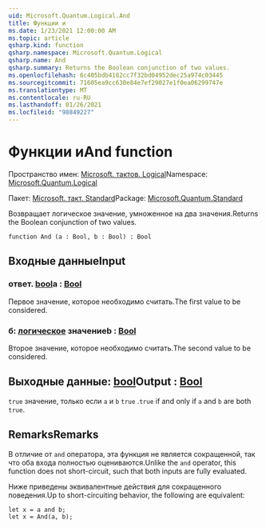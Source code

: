 ```yaml
---
uid: Microsoft.Quantum.Logical.And
title: Функции и
ms.date: 1/23/2021 12:00:00 AM
ms.topic: article
qsharp.kind: function
qsharp.namespace: Microsoft.Quantum.Logical
qsharp.name: And
qsharp.summary: Returns the Boolean conjunction of two values.
ms.openlocfilehash: 6c405bdb4182cc7f32bd04952dec25a974c03445
ms.sourcegitcommit: 71605ea9cc630e84e7ef29027e1f0ea06299747e
ms.translationtype: MT
ms.contentlocale: ru-RU
ms.lasthandoff: 01/26/2021
ms.locfileid: "98849227"
---
```

# <a name="and-function"></a><span data-ttu-id="5d78b-102">Функции и</span><span class="sxs-lookup"><span data-stu-id="5d78b-102">And function</span></span>

<span data-ttu-id="5d78b-103">Пространство имен: [Microsoft. тактов. Logical](xref:Microsoft.Quantum.Logical)</span><span class="sxs-lookup"><span data-stu-id="5d78b-103">Namespace: [Microsoft.Quantum.Logical](xref:Microsoft.Quantum.Logical)</span></span>

<span data-ttu-id="5d78b-104">Пакет: [Microsoft. такт. Standard](https://nuget.org/packages/Microsoft.Quantum.Standard)</span><span class="sxs-lookup"><span data-stu-id="5d78b-104">Package: [Microsoft.Quantum.Standard](https://nuget.org/packages/Microsoft.Quantum.Standard)</span></span>


<span data-ttu-id="5d78b-105">Возвращает логическое значение, умноженное на два значения.</span><span class="sxs-lookup"><span data-stu-id="5d78b-105">Returns the Boolean conjunction of two values.</span></span>

```qsharp
function And (a : Bool, b : Bool) : Bool
```


## <a name="input"></a><span data-ttu-id="5d78b-106">Входные данные</span><span class="sxs-lookup"><span data-stu-id="5d78b-106">Input</span></span>

### <a name="a--bool"></a><span data-ttu-id="5d78b-107">ответ. [bool](xref:microsoft.quantum.lang-ref.bool)</span><span class="sxs-lookup"><span data-stu-id="5d78b-107">a : [Bool](xref:microsoft.quantum.lang-ref.bool)</span></span>

<span data-ttu-id="5d78b-108">Первое значение, которое необходимо считать.</span><span class="sxs-lookup"><span data-stu-id="5d78b-108">The first value to be considered.</span></span>


### <a name="b--bool"></a><span data-ttu-id="5d78b-109">б: [логическое](xref:microsoft.quantum.lang-ref.bool) значение</span><span class="sxs-lookup"><span data-stu-id="5d78b-109">b : [Bool](xref:microsoft.quantum.lang-ref.bool)</span></span>

<span data-ttu-id="5d78b-110">Второе значение, которое необходимо считать.</span><span class="sxs-lookup"><span data-stu-id="5d78b-110">The second value to be considered.</span></span>



## <a name="output--bool"></a><span data-ttu-id="5d78b-111">Выходные данные: [bool](xref:microsoft.quantum.lang-ref.bool)</span><span class="sxs-lookup"><span data-stu-id="5d78b-111">Output : [Bool](xref:microsoft.quantum.lang-ref.bool)</span></span>

<span data-ttu-id="5d78b-112">`true` значение, только если `a` и `b` `true` .</span><span class="sxs-lookup"><span data-stu-id="5d78b-112">`true` if and only if `a` and `b` are both `true`.</span></span>

## <a name="remarks"></a><span data-ttu-id="5d78b-113">Remarks</span><span class="sxs-lookup"><span data-stu-id="5d78b-113">Remarks</span></span>

<span data-ttu-id="5d78b-114">В отличие от `and` оператора, эта функция не является сокращенной, так что оба входа полностью оцениваются.</span><span class="sxs-lookup"><span data-stu-id="5d78b-114">Unlike the `and` operator, this function does not short-circuit, such that both inputs are fully evaluated.</span></span>

<span data-ttu-id="5d78b-115">Ниже приведены эквивалентные действия для сокращенного поведения.</span><span class="sxs-lookup"><span data-stu-id="5d78b-115">Up to short-circuiting behavior, the following are equivalent:</span></span>

```qsharp
let x = a and b;
let x = And(a, b);
```